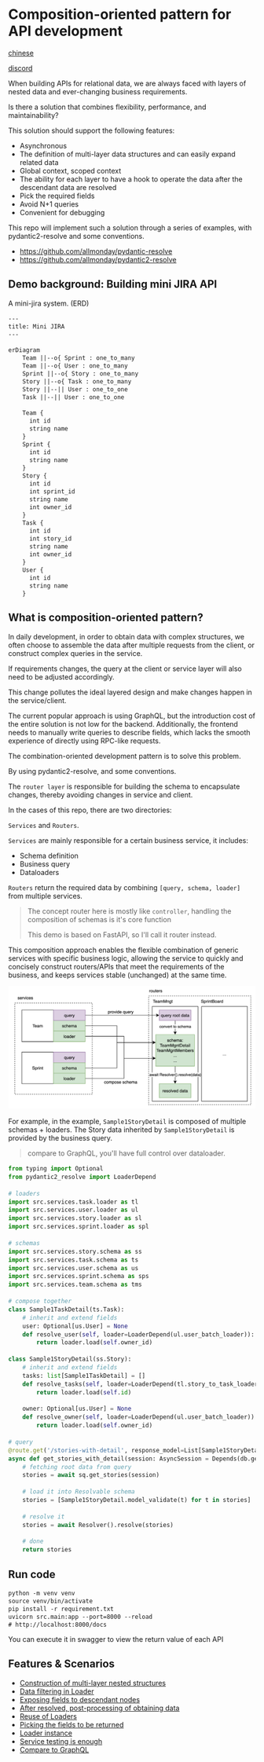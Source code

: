# Composition-oriented pattern for API development

[chinese](./readme-cn.md)

[discord](https://discord.com/channels/1197929379951558797/1197929379951558800)

When building APIs for relational data, we are always faced with layers of nested data and ever-changing business requirements.

Is there a solution that combines flexibility, performance, and maintainability?

This solution should support the following features:

- Asynchronous
- The definition of multi-layer data structures and can easily expand related data
- Global context, scoped context
- The ability for each layer to have a hook to operate the data after the descendant data are resolved
- Pick the required fields
- Avoid N+1 queries
- Convenient for debugging

This repo will implement such a solution through a series of examples, with pydantic2-resolve and some conventions.

- https://github.com/allmonday/pydantic-resolve
- https://github.com/allmonday/pydantic2-resolve

## Demo background: Building mini JIRA API

A mini-jira system. (ERD)

```mermaid
---
title: Mini JIRA
---

erDiagram
    Team ||--o{ Sprint : one_to_many
    Team ||--o{ User : one_to_many
    Sprint ||--o{ Story : one_to_many
    Story ||--o{ Task : one_to_many
    Story ||--|| User : one_to_one
    Task ||--|| User : one_to_one

    Team {
      int id
      string name
    }
    Sprint {
      int id
      string name
    }
    Story {
      int id
      int sprint_id
      string name
      int owner_id
    }
    Task {
      int id
      int story_id
      string name
      int owner_id
    }
    User {
      int id
      string name
    }
```

## What is composition-oriented pattern?

In daily development, in order to obtain data with complex structures, we often choose to assemble the data after multiple requests from the client, or construct complex queries in the service.

If requirements changes, the query at the client or service layer will also need to be adjusted accordingly.

This change pollutes the ideal layered design and make changes happen in the service/client.

The current popular approach is using GraphQL, but the introduction cost of the entire solution is not low for the backend. Additionally, the frontend needs to manually write queries to describe fields, which lacks the smooth experience of directly using RPC-like requests.

The combination-oriented development pattern is to solve this problem.

By using pydantic2-resolve, and some conventions.

The `router layer` is responsible for building the schema to encapsulate changes, thereby avoiding changes in service and client.

In the cases of this repo, there are two directories:

`Services` and `Routers`.

`Services` are mainly responsible for a certain business service, it includes:

- Schema definition
- Business query
- Dataloaders

`Routers` return the required data by combining `[query, schema, loader]` from multiple services.

> The concept router here is mostly like `controller`, handling the composition of schemas is it's core function
>
> This demo is based on FastAPI, so I'll call it router instead.

This composition approach enables the flexible combination of generic services with specific business logic, allowing the service to quickly and concisely construct routers/APIs that meet the requirements of the business, and keeps services stable (unchanged) at the same time.

![](./static/explain2.png)

For example, in the example, `Sample1StoryDetail` is composed of multiple schemas + loaders. The Story data inherited by `Sample1StoryDetail` is provided by the business query.

> compare to GraphQL, you'll have full control over dataloader.

```python
from typing import Optional
from pydantic2_resolve import LoaderDepend

# loaders
import src.services.task.loader as tl
import src.services.user.loader as ul
import src.services.story.loader as sl
import src.services.sprint.loader as spl

# schemas
import src.services.story.schema as ss
import src.services.task.schema as ts
import src.services.user.schema as us
import src.services.sprint.schema as sps
import src.services.team.schema as tms

# compose together
class Sample1TaskDetail(ts.Task):
    # inherit and extend fields
    user: Optional[us.User] = None
    def resolve_user(self, loader=LoaderDepend(ul.user_batch_loader)):
        return loader.load(self.owner_id)

class Sample1StoryDetail(ss.Story):
    # inherit and extend fields
    tasks: list[Sample1TaskDetail] = []
    def resolve_tasks(self, loader=LoaderDepend(tl.story_to_task_loader)):
        return loader.load(self.id)

    owner: Optional[us.User] = None
    def resolve_owner(self, loader=LoaderDepend(ul.user_batch_loader)):
        return loader.load(self.owner_id)

# query
@route.get('/stories-with-detail', response_model=List[Sample1StoryDetail])
async def get_stories_with_detail(session: AsyncSession = Depends(db.get_session)):
    # fetching root data from query
    stories = await sq.get_stories(session)

    # load it into Resolvable schema
    stories = [Sample1StoryDetail.model_validate(t) for t in stories]

    # resolve it
    stories = await Resolver().resolve(stories)

    # done
    return stories
```

## Run code

```shell
python -m venv venv
source venv/bin/activate
pip install -r requirement.txt
uvicorn src.main:app --port=8000 --reload
# http://localhost:8000/docs
```

You can execute it in swagger to view the return value of each API


## Features & Scenarios

- [Construction of multi-layer nested structures](./src/router/sample_1/readme.md)
- [Data filtering in Loader](./src/router/sample_2/readme.md)
- [Exposing fields to descendant nodes](./src/router/sample_3/readme.md)
- [After resolved, post-processing of obtaining data](./src/router/sample_4/readme.md)
- [Reuse of Loaders](./src/router/sample_5/readme.md)
- [Picking the fields to be returned](./src/router/sample_6/readme.md)
- [Loader instance](./src/router/sample_7/readme.md)
- [Service testing is enough](./src/services/sprint/readme.md)
- [Compare to GraphQL](./resolve-vs-graphql.md)
